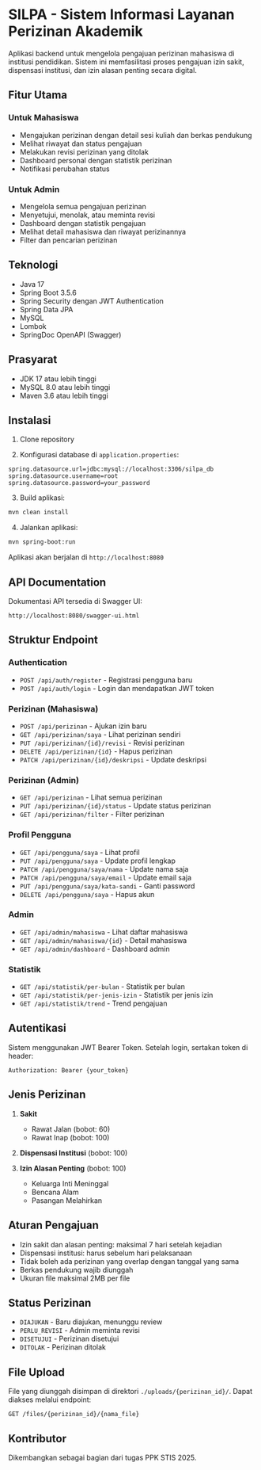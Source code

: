 # SILPA - Sistem Informasi Layanan Perizinan Akademik

Aplikasi backend untuk mengelola pengajuan perizinan mahasiswa di institusi pendidikan. Sistem ini memfasilitasi proses pengajuan izin sakit, dispensasi institusi, dan izin alasan penting secara digital.

## Fitur Utama

### Untuk Mahasiswa
- Mengajukan perizinan dengan detail sesi kuliah dan berkas pendukung
- Melihat riwayat dan status pengajuan
- Melakukan revisi perizinan yang ditolak
- Dashboard personal dengan statistik perizinan
- Notifikasi perubahan status

### Untuk Admin
- Mengelola semua pengajuan perizinan
- Menyetujui, menolak, atau meminta revisi
- Dashboard dengan statistik pengajuan
- Melihat detail mahasiswa dan riwayat perizinannya
- Filter dan pencarian perizinan

## Teknologi

- Java 17
- Spring Boot 3.5.6
- Spring Security dengan JWT Authentication
- Spring Data JPA
- MySQL
- Lombok
- SpringDoc OpenAPI (Swagger)

## Prasyarat

- JDK 17 atau lebih tinggi
- MySQL 8.0 atau lebih tinggi
- Maven 3.6 atau lebih tinggi

## Instalasi

1. Clone repository

2. Konfigurasi database di `application.properties`:
```properties
spring.datasource.url=jdbc:mysql://localhost:3306/silpa_db
spring.datasource.username=root
spring.datasource.password=your_password
```

3. Build aplikasi:
```bash
mvn clean install
```

4. Jalankan aplikasi:
```bash
mvn spring-boot:run
```

Aplikasi akan berjalan di `http://localhost:8080`

## API Documentation

Dokumentasi API tersedia di Swagger UI:
```
http://localhost:8080/swagger-ui.html
```

## Struktur Endpoint

### Authentication
- `POST /api/auth/register` - Registrasi pengguna baru
- `POST /api/auth/login` - Login dan mendapatkan JWT token

### Perizinan (Mahasiswa)
- `POST /api/perizinan` - Ajukan izin baru
- `GET /api/perizinan/saya` - Lihat perizinan sendiri
- `PUT /api/perizinan/{id}/revisi` - Revisi perizinan
- `DELETE /api/perizinan/{id}` - Hapus perizinan
- `PATCH /api/perizinan/{id}/deskripsi` - Update deskripsi

### Perizinan (Admin)
- `GET /api/perizinan` - Lihat semua perizinan
- `PUT /api/perizinan/{id}/status` - Update status perizinan
- `GET /api/perizinan/filter` - Filter perizinan

### Profil Pengguna
- `GET /api/pengguna/saya` - Lihat profil
- `PUT /api/pengguna/saya` - Update profil lengkap
- `PATCH /api/pengguna/saya/nama` - Update nama saja
- `PATCH /api/pengguna/saya/email` - Update email saja
- `PUT /api/pengguna/saya/kata-sandi` - Ganti password
- `DELETE /api/pengguna/saya` - Hapus akun

### Admin
- `GET /api/admin/mahasiswa` - Lihat daftar mahasiswa
- `GET /api/admin/mahasiswa/{id}` - Detail mahasiswa
- `GET /api/admin/dashboard` - Dashboard admin

### Statistik
- `GET /api/statistik/per-bulan` - Statistik per bulan
- `GET /api/statistik/per-jenis-izin` - Statistik per jenis izin
- `GET /api/statistik/trend` - Trend pengajuan

## Autentikasi

Sistem menggunakan JWT Bearer Token. Setelah login, sertakan token di header:
```
Authorization: Bearer {your_token}
```

## Jenis Perizinan

1. **Sakit**
   - Rawat Jalan (bobot: 60)
   - Rawat Inap (bobot: 100)

2. **Dispensasi Institusi** (bobot: 100)

3. **Izin Alasan Penting** (bobot: 100)
   - Keluarga Inti Meninggal
   - Bencana Alam
   - Pasangan Melahirkan

## Aturan Pengajuan

- Izin sakit dan alasan penting: maksimal 7 hari setelah kejadian
- Dispensasi institusi: harus sebelum hari pelaksanaan
- Tidak boleh ada perizinan yang overlap dengan tanggal yang sama
- Berkas pendukung wajib diunggah
- Ukuran file maksimal 2MB per file

## Status Perizinan

- `DIAJUKAN` - Baru diajukan, menunggu review
- `PERLU_REVISI` - Admin meminta revisi
- `DISETUJUI` - Perizinan disetujui
- `DITOLAK` - Perizinan ditolak

## File Upload

File yang diunggah disimpan di direktori `./uploads/{perizinan_id}/`. Dapat diakses melalui endpoint:
```
GET /files/{perizinan_id}/{nama_file}
```

## Kontributor

Dikembangkan sebagai bagian dari tugas PPK STIS 2025.
